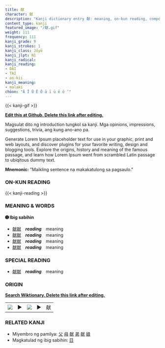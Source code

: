 ```yaml
---
title: 献
character: 献
description: "Kanji dictionary entry 献: meaning, on-kun reading, compounds, origin, related kanji"
content_type: kanji
featured_image: "/献.gif"
weight: 111
frequency: 111
kanji_grade: 9
kanji_strokes: 1
kanji_class: Jōyō
kanji_jlpt: N1
kanji_radical: 
kanji_reading: 
- DAI
- TAI
- oo-kii
kanji_meaning:
- malaki
chōon: "Ā Ī Ū Ē Ō ā ī ū ē ō ’"
---
```

[//]: # (Don't edit the line below. Kanji animated GIF code is automatically generated.)
{{< kanji-gif >}}

[//]: # (Edit below this line.)

**[Edit this at Github. Delete this link after editing.](https://github.com/tim0g/tim/tree/main/content/kanji/献/index.md)**

Magsulat dito ng introduction tungkol sa kanji. Mga opinions, impressions, suggestions, trivia, ang kung ano-ano pa.

Generate Lorem Ipsum placeholder text for use in your graphic, print and web layouts, and discover plugins for your favorite writing, design and blogging tools. Explore the origins, history and meaning of the famous passage, and learn how Lorem Ipsum went from scrambled Latin passage to ubiqitous dummy text.
 
**Mnemonic:** "Maikling sentence na makakatulong sa pagsaulo."

### ON-KUN READING

[//]: # (Don't edit the line below. ON-KUN READING code is automatically generated.)
{{< kanji-reading >}}

### MEANING & WORDS

#### ➊ **Ibig sabihin**
  - [献](../献)[献](../献)　***reading***　meaning
  - [献](../献)[献](../献)　***reading***　meaning
  - [献](../献)[献](../献)　***reading***　meaning
  - [献](../献)[献](../献)　***reading***　meaning

### SPECIAL READING
  - [献](../献)[献](../献)　***reading***　meaning

### ORIGIN

**[Search Wiktionary. Delete this link after editing.](https://wiktionary.org/wiki/献)**
<table class="kanji-table"><tr><td>
<img src="60px-献-bronze.svg.png">
</td><td>▶</td><td>
<img src="60px-献-oracle.svg.png">
</td><td>▶</td>
<td class="kanji-origin">献</td>
</tr></table>

### RELATED KANJI
- Miyembro ng pamilya: [父](../父) [母](../母) [献](../献) [弟](../弟) [献](../献) [娘](../娘)
- Magkatulad ng ibig sabihin: [日](../日)
